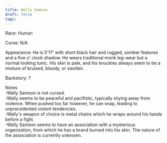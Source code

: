 ```yaml
---
title: Wally Samson
draft: false
tags:
---
```

Race: Human

Curse: N/A

Appearance: He is 5'11" with short black hair and rugged, somber features and a five o' clock shadow. He wears traditional monk leg-wear but a normal looking tunic. His skin is pale, and his knuckles always seem to be a mixture of bruised, bloody, or swollen.

Backstory: ?

Notes  
-Wally Samson is not cursed.  
-Wally seems to be peaceful and pacifistic, typically shying away from violence. When pushed too far however, he can snap, leading to unprecedented violent tendencies.  
-Wally's weapon of choice is metal chains which he wraps around his hands before a fight.  
-Wally Samson seems to have an association with a mysterious organization, from which he has a brand burned into his skin. The nature of the association is currently unknown.  